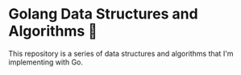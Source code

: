 # Golang Data Structures and Algorithms  

This repository is a series of data structures and algorithms that I'm implementing with Go.

